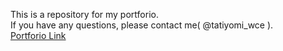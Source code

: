 This is a repository for my portforio.  
If you have any questions, please contact me( @tatiyomi_wce ).  
[Portforio Link](https://tachiyomi.github.io/tachiyomi_portforio/)
